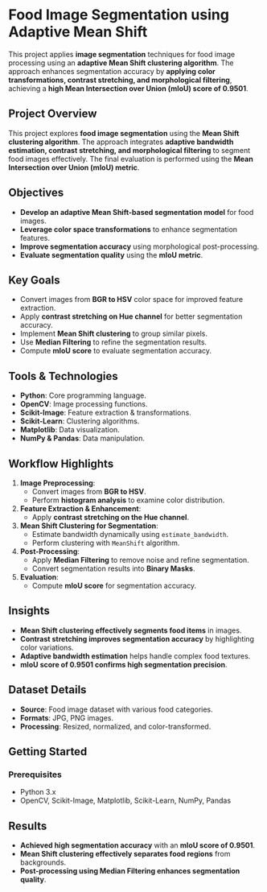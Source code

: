 # Food Image Segmentation using Adaptive Mean Shift

This project applies **image segmentation** techniques for food image processing using an **adaptive Mean Shift clustering algorithm**. The approach enhances segmentation accuracy by **applying color transformations, contrast stretching, and morphological filtering**, achieving a **high Mean Intersection over Union (mIoU) score of 0.9501**.

## Project Overview
This project explores **food image segmentation** using the **Mean Shift clustering algorithm**. The approach integrates **adaptive bandwidth estimation, contrast stretching, and morphological filtering** to segment food images effectively. The final evaluation is performed using the **Mean Intersection over Union (mIoU) metric**.

## Objectives
- **Develop an adaptive Mean Shift-based segmentation model** for food images.
- **Leverage color space transformations** to enhance segmentation features.
- **Improve segmentation accuracy** using morphological post-processing.
- **Evaluate segmentation quality** using the **mIoU metric**.

## Key Goals
- Convert images from **BGR to HSV** color space for improved feature extraction.
- Apply **contrast stretching on Hue channel** for better segmentation accuracy.
- Implement **Mean Shift clustering** to group similar pixels.
- Use **Median Filtering** to refine the segmentation results.
- Compute **mIoU score** to evaluate segmentation accuracy.

## Tools & Technologies
- **Python**: Core programming language.
- **OpenCV**: Image processing functions.
- **Scikit-Image**: Feature extraction & transformations.
- **Scikit-Learn**: Clustering algorithms.
- **Matplotlib**: Data visualization.
- **NumPy & Pandas**: Data manipulation.

## Workflow Highlights
1. **Image Preprocessing**:
   - Convert images from **BGR to HSV**.
   - Perform **histogram analysis** to examine color distribution.
2. **Feature Extraction & Enhancement**:
   - Apply **contrast stretching on the Hue channel**.
3. **Mean Shift Clustering for Segmentation**:
   - Estimate bandwidth dynamically using `estimate_bandwidth`.
   - Perform clustering with `MeanShift` algorithm.
4. **Post-Processing**:
   - Apply **Median Filtering** to remove noise and refine segmentation.
   - Convert segmentation results into **Binary Masks**.
5. **Evaluation**:
   - Compute **mIoU score** for segmentation accuracy.

## Insights
- **Mean Shift clustering effectively segments food items** in images.
- **Contrast stretching improves segmentation accuracy** by highlighting color variations.
- **Adaptive bandwidth estimation** helps handle complex food textures.
- **mIoU score of 0.9501 confirms high segmentation precision**.

## Dataset Details
- **Source**: Food image dataset with various food categories.
- **Formats**: JPG, PNG images.
- **Processing**: Resized, normalized, and color-transformed.

## Getting Started
### Prerequisites
- Python 3.x
- OpenCV, Scikit-Image, Matplotlib, Scikit-Learn, NumPy, Pandas

## Results

- **Achieved high segmentation accuracy** with an **mIoU score of 0.9501**.
- **Mean Shift clustering effectively separates food regions** from backgrounds.
- **Post-processing using Median Filtering enhances segmentation quality**.
